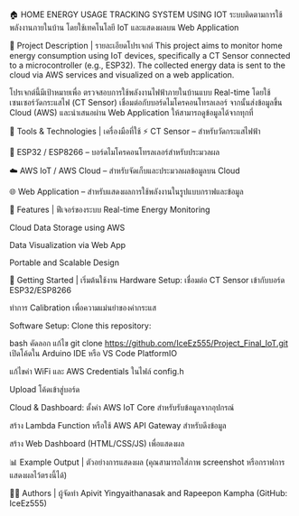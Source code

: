 🏠 HOME ENERGY USAGE TRACKING SYSTEM USING IOT
ระบบติดตามการใช้พลังงานภายในบ้าน โดยใช้เทคโนโลยี IoT และแสดงผลบน Web Application

📌 Project Description | รายละเอียดโปรเจกต์
This project aims to monitor home energy consumption using IoT devices, specifically a CT Sensor connected to a microcontroller (e.g., ESP32). The collected energy data is sent to the cloud via AWS services and visualized on a web application.

โปรเจกต์นี้มีเป้าหมายเพื่อ ตรวจสอบการใช้พลังงานไฟฟ้าภายในบ้านแบบ Real-time โดยใช้เซนเซอร์วัดกระแสไฟ (CT Sensor) เชื่อมต่อกับบอร์ดไมโครคอนโทรลเลอร์ จากนั้นส่งข้อมูลขึ้น Cloud (AWS) และนำเสนอผ่าน Web Application ให้สามารถดูข้อมูลได้จากทุกที่

🧰 Tools & Technologies | เครื่องมือที่ใช้
⚡ CT Sensor – สำหรับวัดกระแสไฟฟ้า

🧠 ESP32 / ESP8266 – บอร์ดไมโครคอนโทรลเลอร์สำหรับประมวลผล

☁️ AWS IoT / AWS Cloud – สำหรับจัดเก็บและประมวลผลข้อมูลบน Cloud

🌐 Web Application – สำหรับแสดงผลการใช้พลังงานในรูปแบบกราฟและข้อมูล

🔧 Features | ฟีเจอร์ของระบบ
Real-time Energy Monitoring

Cloud Data Storage using AWS

Data Visualization via Web App

Portable and Scalable Design

🚀 Getting Started | เริ่มต้นใช้งาน
Hardware Setup:
เชื่อมต่อ CT Sensor เข้ากับบอร์ด ESP32/ESP8266

ทำการ Calibration เพื่อความแม่นยำของค่ากระแส

Software Setup:
Clone this repository:

bash
คัดลอก
แก้ไข
git clone https://github.com/IceEz555/Project_Final_IoT.git
เปิดโค้ดใน Arduino IDE หรือ VS Code PlatformIO

แก้ไขค่า WiFi และ AWS Credentials ในไฟล์ config.h

Upload โค้ดเข้าสู่บอร์ด

Cloud & Dashboard:
ตั้งค่า AWS IoT Core สำหรับรับข้อมูลจากอุปกรณ์

สร้าง Lambda Function หรือใช้ AWS API Gateway สำหรับดึงข้อมูล

สร้าง Web Dashboard (HTML/CSS/JS) เพื่อแสดงผล

📊 Example Output | ตัวอย่างการแสดงผล
(คุณสามารถใส่ภาพ screenshot หรือกราฟการแสดงผลไว้ตรงนี้ได้)

🙋‍♂️ Authors | ผู้จัดทำ
Apivit Yingyaithanasak and Rapeepon Kampha (GitHub: IceEz555)
